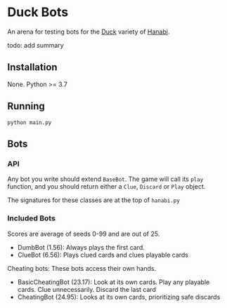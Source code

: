 # Duck Bots

An arena for testing bots for the [Duck](https://github.com/Hanabi-Live/hanabi-live/blob/main/docs/VARIANTS.md#duck) variety of [Hanabi](https://hanab.live/lobby). 

todo: add summary

## Installation

None. Python >= 3.7

## Running

```
python main.py
```

## Bots

### API

Any bot you write should extend `BaseBot`. The game will call its `play` function, and you should return either a `Clue`, `Discard` or `Play` object.

The signatures for these classes are at the top of `hanabi.py`

### Included Bots

Scores are average of seeds 0-99 and are out of 25.

- DumbBot (1.56): Always plays the first card.
- ClueBot (6.56): Plays clued cards and clues playable cards

Cheating bots: These bots access their own hands.

- BasicCheatingBot (23.17): Look at its own cards. Play any playable cards. Clue unnecessarily. Discard the last card
- CheatingBot (24.95): Looks at its own cards, prioritizing safe discards
